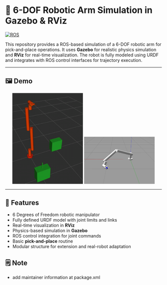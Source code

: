 # 🤖 6-DOF Robotic Arm Simulation in Gazebo & RViz

[![ROS](https://img.shields.io/badge/ROS-Noetic-blue.svg)](http://wiki.ros.org/noetic)


This repository provides a ROS-based simulation of a 6-DOF robotic arm for pick-and-place operations. It uses **Gazebo** for realistic physics simulation and **RViz** for real-time visualization. The robot is fully modeled using URDF and integrates with ROS control interfaces for trajectory execution.


---

## 🖼️ Demo

<p align="center">  
  <img src="docs/gif/moveit_rviz.gif" alt="Robotic Arm Simulation 1" width="45%" />
  <img src="docs/images/Gazebo2.PNG" alt="Robotic Arm Simulation 2" width="45%" />
</p>

---

## 🔧 Features

- 6 Degrees of Freedom robotic manipulator
- Fully defined URDF model with joint limits and links
- Real-time visualization in **RViz**
- Physics-based simulation in **Gazebo**
- ROS control integration for joint commands
- Basic **pick-and-place** routine
- Modular structure for extension and real-robot adaptation

## 🗒️ Note

- add maintainer information at package.xml
